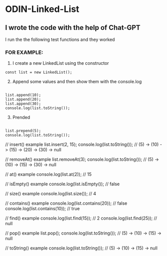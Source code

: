 # ODIN-Linked-List

## I wrote the code with the help of Chat-GPT

I run the the following test functions and they worked

### FOR EXAMPLE:

1. I create a new LinkedList using the constructor

<code>const list = new LinkedList();</code>

2. Append some values and then show them with the console.log

<code>
list.append(10);
list.append(20);
list.append(30);
console.log(list.toString());
</code>

3. Prended

<code>
list.prepend(5);
console.log(list.toString());
</code>

// insert() example
list.insert(2, 15);
console.log(list.toString()); // (5) -> (10) -> (15) -> (20) -> (30) -> null

// removeAt() example
list.removeAt(3);
console.log(list.toString()); // (5) -> (10) -> (15) -> (30) -> null

// at() example
console.log(list.at(2)); // 15

// isEmpty() example
console.log(list.isEmpty()); // false

// size() example
console.log(list.size()); // 4

// contains() example
console.log(list.contains(20)); // false
console.log(list.contains(10)); // true

// find() example
console.log(list.find(15)); // 2
console.log(list.find(25)); // null

// pop() example
list.pop();
console.log(list.toString()); // (5) -> (10) -> (15) -> null

// toString() example
console.log(list.toString()); // (5) -> (10) -> (15) -> null




